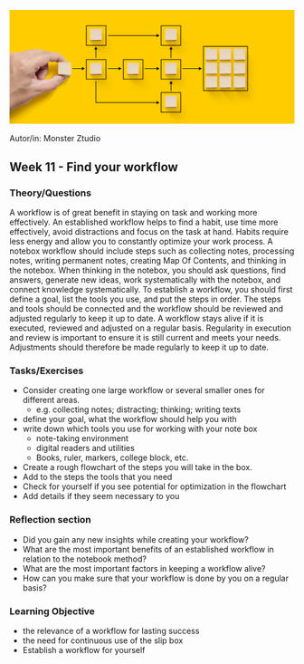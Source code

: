 ![Workflow](images/Workflow.jpeg)

Autor/in: Monster Ztudio

## Week 11 - Find your workflow

### Theory/Questions
A workflow is of great benefit in staying on task and working more effectively. An established workflow helps to find a habit, use time more effectively, avoid distractions and focus on the task at hand. Habits require less energy and allow you to constantly optimize your work process. A notebox workflow should include steps such as collecting notes, processing notes, writing permanent notes, creating Map Of Contents, and thinking in the notebox. When thinking in the notebox, you should ask questions, find answers, generate new ideas, work systematically with the notebox, and connect knowledge systematically. To establish a workflow, you should first define a goal, list the tools you use, and put the steps in order. The steps and tools should be connected and the workflow should be reviewed and adjusted regularly to keep it up to date. A workflow stays alive if it is executed, reviewed and adjusted on a regular basis. Regularity in execution and review is important to ensure it is still current and meets your needs. Adjustments should therefore be made regularly to keep it up to date.


### Tasks/Exercises
- Consider creating one large workflow or several smaller ones for different areas.
	- e.g. collecting notes; distracting; thinking; writing texts
- define your goal, what the workflow should help you with
- write down which tools you use for working with your note box
	- note-taking environment
	- digital readers and utilities
	- Books, ruler, markers, college block, etc.
- Create a rough flowchart of the steps you will take in the box.
- Add to the steps the tools that you need
- Check for yourself if you see potential for optimization in the flowchart
- Add details if they seem necessary to you

### Reflection section
- Did you gain any new insights while creating your workflow?
- What are the most important benefits of an established workflow in relation to the notebook method?
- What are the most important factors in keeping a workflow alive?
- How can you make sure that your workflow is done by you on a regular basis?

### Learning Objective
- the relevance of a workflow for lasting success
- the need for continuous use of the slip box
- Establish a workflow for yourself
